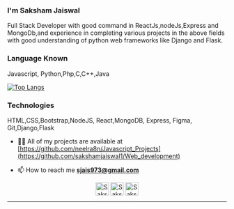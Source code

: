 <!-- ### Hi there 👋
-->
<!--
**sakshamjaiswal1/sakshamjaiswal1** is a ✨ _special_ ✨ repository because its `README.md` (this file) appears on your GitHub profile.-->

<h3 align="left">I'm Saksham Jaiswal</h3>
<p align="left">Full Stack Developer with good command in ReactJs,nodeJs,Express and MongoDb,and experience in completing various projects in the above fields with good understanding of python web frameworks like Django and Flask.</p>

<h3 align="left">Language Known</h3>
<p align="left">Javascript, Python,Php,C,C++,Java</p>

[![Top Langs](https://github-readme-stats.vercel.app/api/top-langs/?username=sakshamjaiswal1)](https://github.com/sakshamjaiswal1/github-readme-stats)


<h3 align="left">Technologies</h3>
<p align="left">HTML,CSS,Bootstrap,NodeJS, React,MongoDB, Express, Figma, Git,Django,Flask </p>


- 👨‍💻 All of my projects are available at [https://github.com/neelra8n/Javascript_Projects](https://github.com/sakshamjaiswal1/Web_development)

- 📫 How to reach me **sjais973@gmail.com**

<p align="center">
<a href="https://www.linkedin.com/in/sakshamjaiswal1/"><img align="center" src="https://cdn.jsdelivr.net/npm/simple-icons@3.0.1/icons/linkedin.svg" alt="Saksham" height="30" width="30" /></a>
<a href="https://www.facebook.com/saksham.jaiswal3/"><img align="center" src="https://cdn.jsdelivr.net/npm/simple-icons@3.0.1/icons/facebook.svg" alt="Saksham" height="30" width="30" /></a>
<a href="https://www.instagram.com/sakshamjaiswal1/"><img align="center" src="https://cdn.jsdelivr.net/npm/simple-icons@3.0.1/icons/instagram.svg" alt="Saksham" height="30" width="30" /></a>
</p>

----
